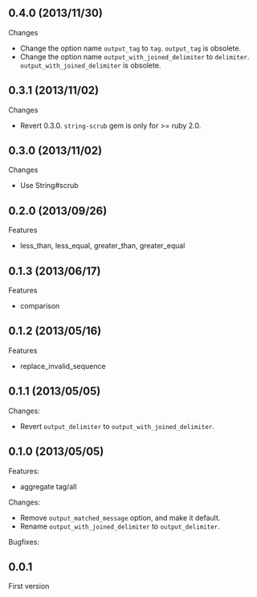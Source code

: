 ## 0.4.0 (2013/11/30)

Changes

  - Change the option name `output_tag` to `tag`. `output_tag` is obsolete.
  - Change the option name `output_with_joined_delimiter` to `delimiter`. `output_with_joined_delimiter` is obsolete.

## 0.3.1 (2013/11/02)

Changes

  - Revert 0.3.0. `string-scrub` gem is only for >= ruby 2.0.

## 0.3.0 (2013/11/02)

Changes

  - Use String#scrub

## 0.2.0 (2013/09/26)

Features

  - less_than, less_equal, greater_than, greater_equal

## 0.1.3 (2013/06/17)

Features

  - comparison

## 0.1.2 (2013/05/16)

Features

  - replace_invalid_sequence

## 0.1.1 (2013/05/05)

Changes:

  - Revert `output_delimiter` to `output_with_joined_delimiter`.

## 0.1.0 (2013/05/05)

Features:

  - aggregate tag/all

Changes:

  - Remove `output_matched_message` option, and make it default. 
  - Rename `output_with_joined_delimiter` to `output_delimiter`. 

Bugfixes:

## 0.0.1

First version

